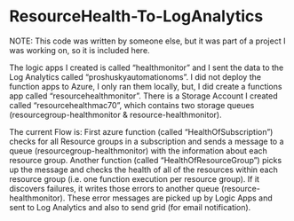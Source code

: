 # ResourceHealth-To-LogAnalytics

NOTE:
This code was written by someone else, but it was part of a project I was working on, so it is included here.

The logic apps I created is called “healthmonitor” and I sent the data to the Log Analytics called “proshuskyautomationoms”. I did not deploy the function apps to Azure, I only ran them locally, but, I did create a functions app called “resourcehealthmonitor”. There is a Storage Account I created called “resourcehealthmac70”, which contains two storage queues (resourcegroup-healthmonitor & resource-healthmonitor).
 
The current Flow is: First azure function (called “HealthOfSubscription”) checks for all Resource groups in a subscription and sends a message to a queue (resourcegroup-healthmonitor) with the information about each resource group. Another function (called “HealthOfResourceGroup”) picks up the message and checks the health of all of the resources within each resource group (i.e. one function execution per resource group). If it discovers failures, it writes those errors to another queue (resource-healthmonitor). These error messages are picked up by Logic Apps and sent to Log Analytics and also to send grid (for email notification).
